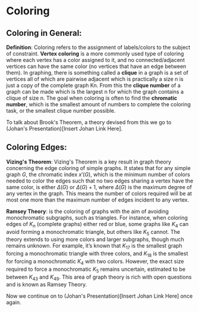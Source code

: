 # Coloring
## Coloring in General:
<b>Definition</b>: Coloring refers to the assignment of labels/colors to the subject of constraint. <b>Vertex coloring</b> is a more
commonly used type of coloring where each vertex has a color assigned to it, and no connected/adjacent vertices can have the same color (no
vertices that have an edge between them). In graphing, there is something called a <b>clique</b> in a graph is a set of vertices all of
which are pairwise adjacent which is practically a size n is just a copy of the complete graph Kn. From this the <b>clique number</b> of a
graph can be made which is the largest n for which the graph contains a clique of size n. The goal when coloring is often to find the
<b>chromatic number</b>, which is the smallest amount of numbers to complete the coloring task, or the smallest clique number possible.

To talk about Brook's Theorem, a theory devised from this we go to (Johan's Presentation)[Insert Johan Link Here].

## Coloring Edges:
<b>Vizing's Theorem</b>: Vizing's Theorem is a key result in graph theory concerning the edge coloring of simple graphs. It states that for
any simple graph  $G$, the chromatic index $x'(G)$, which is the minimum number of colors needed to color the edges such that no two
edges sharing a vertex have the same color, is either $\Delta(G)$ or $\Delta(G) + 1$, where $\Delta(G)$ is the maximum degree of
any vertex in the graph. This means the number of colors required will be at most one more than the maximum number of edges incident to any
vertex.

<b>Ramsey Theory</b>: is the coloring of graphs with the aim of avoiding monochromatic subgraphs, such as triangles. For instance, when
coloring edges of $K_n$ (complete graphs) either red or blue, some graphs like $K_4$ can avoid forming a monochromatic triangle, but others
like $K_5$ cannot. The theory extends to using more colors and larger subgraphs, though much remains unknown. For example, it’s known that
$K_{17}$ is the smallest graph forcing a monochromatic triangle with three colors, and $K_{18}$ is the smallest for forcing a monochromatic
$K_4$ with two colors. However, the exact size required to force a monochromatic $K_5$ remains uncertain, estimated to be between $K_{43}$
and $K_{49}$. This area of graph theory is rich with open questions and is known as Ramsey Theory.

Now we continue on to (Johan's Presentation)[Insert Johan Link Here] once again.
